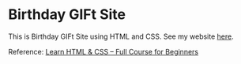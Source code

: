 # Birthday GIFt Site
This is Birthday GIFt Site using HTML and CSS. See my website [here](https://nanashi0it.github.io/birthday-gift-site/).

Reference: [Learn HTML & CSS – Full Course for Beginners](https://www.youtube.com/watch?v=a_iQb1lnAEQ&t=8429s)
